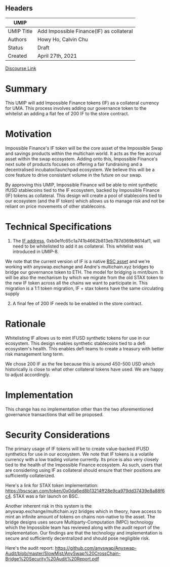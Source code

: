 ## Headers

| UMIP                |                                                               |
| ------------------- | ------------------------------------------------------------- |
| UMIP Title          | Add Impossible Finance(IF) as collateral                      |
| Authors             | Howy Ho, Calvin Chu                                           |
| Status              | Draft                                                         |
| Created             | April 27th, 2021                                              |
[Discourse Link](https://discourse.umaproject.org/t/adding-impossible-finance-if-as-collateral/1017)

# Summary

This UMIP will add Impossible Finance tokens (IF) as a collateral currency for UMA. This process involves adding our governance token to the whitelist an adding a flat fee of 200 IF to the store contract.

# Motivation

Impossible Finance's IF token will be the core asset of the Impossible Swap and savings products within the multichain world. It acts as the fee accrual asset within the swap ecosystem. Adding onto this, Impossible Finance's next suite of products focuses on offering a fair fundraising and a decentralised incubator/launchpad ecosystem. We believe this will be a core feature to drive consistant volume in the future on our swap.

By approving this UMIP, Impossible Finance will be able to mint synthetic ifUSD stablecoins tied to the IF ecosystem, backed by Impossible Finance (IF) tokens as collateral. This design will create a pool of stablecoins tied to our ecosystem (and the IF token) which allows us to manage risk and not be reliant on price movements of other stablecoins.

# Technical Specifications

1. The [IF address](https://etherscan.io/address/0xb0e1fc65c1a741b4662b813eb787d369b8614af1#code), 0xb0e1fc65c1a741b4662b813eb787d369b8614af1, will need to be whitelisted to add it as collateral. This whitelist was introduced in UMIP-8.

We note that the current version of IF is a native [BSC asset](https://bscscan.com/address/0xb0e1fc65c1a741b4662b813eb787d369b8614af1#code) and we're working with anyswap.exchange and Andre's multichain.xyz bridges to bridge our governance token to ETH. The model for bridging is mint/burn. It will be also the mechanism by which we migrate from the old STAX token to the new IF token across all the chains we want to participate in. This migration is a 1:1 token migration, IF + stax tokens have the same circulating supply

2. A final fee of 200 IF needs to be enabled in the store contract.

# Rationale

Whitelisting IF allows us to mint IFUSD synthetic tokens for use in our ecosystem. This design enables synthetic stablecoins tied to a defi ecosystem's health. This enables defi teams to create a treasury with better risk management long term.

We chose 200 IF as the fee because this is around 450-500 USD which historically is close to what other collateral tokens have used. We are happy to adjust accordingly.

# Implementation

This change has no implementation other than the two aforementioned governance transactions that will be proposed.

# Security Considerations

The primary usage of IF tokens will be to create value-backed IFUSD synthetics for use in our ecosystem. We note that IF tokens is a volatile currency with a low trading volume currently. Its price is also very closely tied to the health of the Impossible Finance ecosystem. As such, users that are considering using IF as collateral should ensure that their positions are sufficiently collaterized.

Here's a link for STAX token implementation: https://bscscan.com/token/0x0da6ed8b13214ff28e9ca979dd37439e8a88f6c4. STAX was a fair launch on BSC.

Another inherent risk in this system is the anyswap.exchange/multichain.xyz bridges which in theory, have access to mint an infinite amount of tokens on chains non-native to the asset. The bridge designs uses secure Multiparty-Computation (MPC) technology which the Impossible team has reviewed along with the audit report of the implementation. Our findings are that the technology and implementation is secure and sufficiently decentralized and should pose negligible risk.

Here's the audit report: https://github.com/anyswap/Anyswap-Audit/blob/master/SlowMist/AnySwap%20CrossChain-Bridge%20Security%20Audit%20Report.pdf
